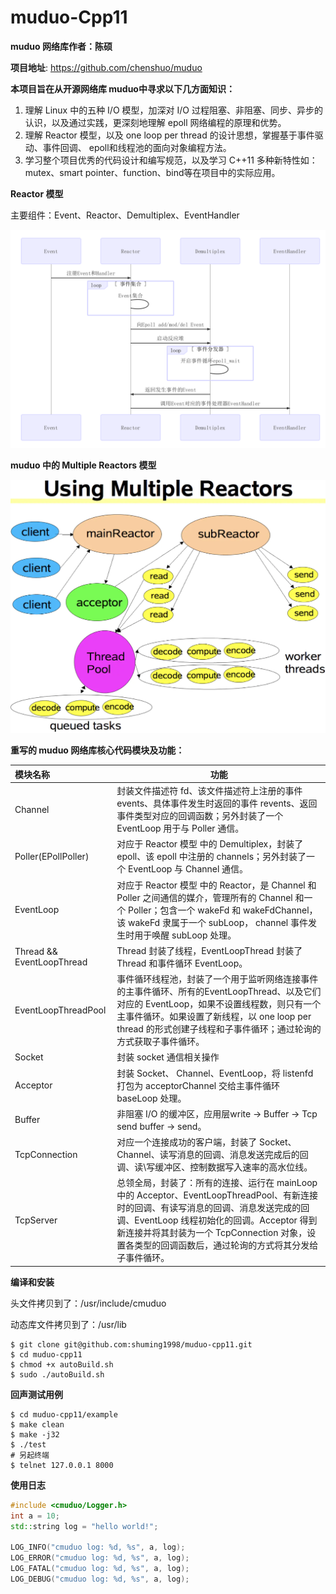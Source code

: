 # muduo-Cpp11

**muduo 网络库作者：陈硕**

**项目地址**: https://github.com/chenshuo/muduo



**本项目旨在从开源网络库 muduo中寻求以下几方面知识：**

1. 理解 Linux 中的五种 I/O 模型，加深对 I/O 过程阻塞、非阻塞、同步、异步的认识，以及通过实践，更深刻地理解 epoll 网络编程的原理和优势。
2. 理解 Reactor 模型，以及 one loop per thread 的设计思想，掌握基于事件驱动、事件回调、 epoll和线程池的面向对象编程方法。
3. 学习整个项目优秀的代码设计和编写规范，以及学习 C++11 多种新特性如：mutex、smart pointer、function、bind等在项目中的实际应用。



**Reactor 模型**

主要组件：Event、Reactor、Demultiplex、EventHandler

![image-20230218012019296](image/reactor.png)



**muduo 中的 Multiple Reactors 模型**



![image-20230218012216496](image/multiple_reactors.png)





**重写的 muduo 网络库核心代码模块及功能：**

| 模块名称                  | 功能                                                         |
| :------------------------ | ------------------------------------------------------------ |
| Channel                   | 封装文件描述符 fd、该文件描述符上注册的事件 events、具体事件发生时返回的事件 revents、返回事件类型对应的回调函数；另外封装了一个 EventLoop 用于与 Poller 通信。 |
| Poller(EPollPoller)       | 对应于 Reactor 模型 中的 Demultiplex，封装了 epoll、该 epoll 中注册的 channels；另外封装了一个 EventLoop 与 Channel 通信。 |
| EventLoop                 | 对应于 Reactor 模型 中的 Reactor，是 Channel 和 Poller 之间通信的媒介，管理所有的 Channel 和一个 Poller；包含一个 wakeFd 和 wakeFdChannel，该 wakeFd 隶属于一个 subLoop， channel 事件发生时用于唤醒 subLoop 处理。 |
| Thread && EventLoopThread | Thread 封装了线程，EventLoopThread 封装了 Thread 和事件循环 EventLoop。 |
| EventLoopThreadPool       | 事件循环线程池，封装了一个用于监听网络连接事件的主事件循环、所有的EventLoopThread、以及它们对应的 EventLoop，如果不设置线程数，则只有一个主事件循环。如果设置了新线程，以 one loop per thread 的形式创建子线程和子事件循环；通过轮询的方式获取子事件循环。 |
| Socket                    | 封装 socket 通信相关操作                                     |
| Acceptor                  | 封装 Socket、 Channel、EventLoop，将 listenfd 打包为 acceptorChannel 交给主事件循环 baseLoop 处理。 |
| Buffer                    | 非阻塞 I/O 的缓冲区，应用层write -> Buffer -> Tcp send buffer -> send。 |
| TcpConnection             | 对应一个连接成功的客户端，封装了 Socket、Channel、读写消息的回调、消息发送完成后的回调、读\写缓冲区、控制数据写入速率的高水位线。 |
| TcpServer                 | 总领全局，封装了：所有的连接、运行在 mainLoop 中的 Acceptor、EventLoopThreadPool、有新连接时的回调、有读写消息的回调、消息发送完成的回调、EventLoop 线程初始化的回调。Acceptor 得到新连接并将其封装为一个 TcpConnection 对象，设置各类型的回调函数后，通过轮询的方式将其分发给子事件循环。 |



**编译和安装**

头文件拷贝到了：/usr/include/cmuduo

动态库文件拷贝到了：/usr/lib

```shell
$ git clone git@github.com:shuming1998/muduo-cpp11.git
$ cd muduo-cpp11
$ chmod +x autoBuild.sh
$ sudo ./autoBuild.sh
```



**回声测试用例**

```shell
$ cd muduo-cpp11/example
$ make clean
$ make -j32
$ ./test
# 另起终端
$ telnet 127.0.0.1 8000
```



**使用日志**

```c++
#include <cmuduo/Logger.h>
int a = 10;
std::string log = "hello world!";

LOG_INFO("cmuduo log: %d, %s", a, log);
LOG_ERROR("cmuduo log: %d, %s", a, log);
LOG_FATAL("cmuduo log: %d, %s", a, log);
LOG_DEBUG("cmuduo log: %d, %s", a, log);
```

